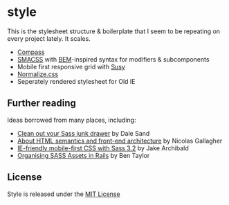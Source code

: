 # style

This is the stylesheet structure & boilerplate that I seem to be repeating on every project lately. It scales.

- [Compass](http://compass-style.org/)
- [SMACSS](http://smacss.com/) with [BEM](http://bem.info/method/)-inspired syntax for modifiers & subcomponents
- Mobile first responsive grid with [Susy](http://susy.oddbird.net/)
- [Normalize.css](http://necolas.github.com/normalize.css/)
- Seperately rendered stylesheet for Old IE

## Further reading

Ideas borrowed from many places, including:
- [Clean out your Sass junk drawer](http://gist.io/4436524) by Dale Sand
- [About HTML semantics and front-end architecture](http://nicolasgallagher.com/about-html-semantics-front-end-architecture/) by Nicolas Gallagher
- [IE-friendly mobile-first CSS with Sass 3.2](http://jakearchibald.github.com/sass-ie/) by Jake Archibald
- [Organising SASS Assets in Rails](https://coderwall.com/p/bqxhxg) by Ben Taylor

## License
Style is released under the [MIT License](http://ben.mit-license.org/)
